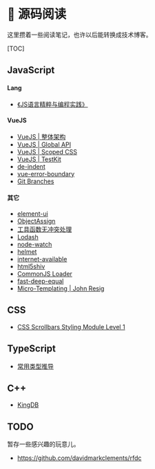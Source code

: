 # 🚄 源码阅读

这里攒着一些阅读笔记，也许以后能转换成技术博客。

[TOC]

## JavaScript

#### Lang

- [《JS语言精粹与编程实践》](/books/9787121386695.html)

#### VueJS

- [VueJS | 整体架构](/articles/source-code/vuejs/vuejs.html)
- [VueJS | Global API](/articles/source-code/vuejs/api.html)
- [VueJS | Scoped CSS](/articles/source-code/vuejs/scoped-css.html)
- [VueJS | TestKit](/articles/source-code/vuejs/test-kit.html)
- [de-indent](/articles/source-code/vuejs/de-indent.html)
- [vue-error-boundary](/articles/source-code/vuejs/error-boundary.html)
- [Git Branches](/articles/source-code/vuejs/git-log.html)

#### 其它

- [element-ui](/articles/source-code/vuejs/element-ui.html)
- [ObjectAssign](/articles/source-code/jquery/object-assign.html)
- [工具函数无冲突处理](/articles/source-code/jquery/no-conflict.html)
- [Lodash](/articles/source-code/lodash/lodash.html)
- [node-watch](/articles/source-code/module/node-watch.html)
- [helmet](/articles/helmet-and-security.html)
- [internet-available](/articles/source-code/module/is-online.html)
- [html5shiv](/articles/source-code/module/html5shiv.html)
- [CommonJS Loader](/articles/source-code/nodejs/require.html)
- [fast-deep-equal](/articles/source-code/module/fast-deep-equal.html)
- [Micro-Templating | John Resig](/articles/source-code/segment/micro-templating.html)

## CSS

- [CSS Scrollbars Styling Module Level 1](/articles/source-code/css/scrollbar.html)

## TypeScript

- [常用类型推导](/articles/source-code/ts/utility-types.html)

## C++

- [KingDB](/articles/source-code/cpp/kingdb.html)

## TODO

暂存一些感兴趣的玩意儿。

* https://github.com/davidmarkclements/rfdc
